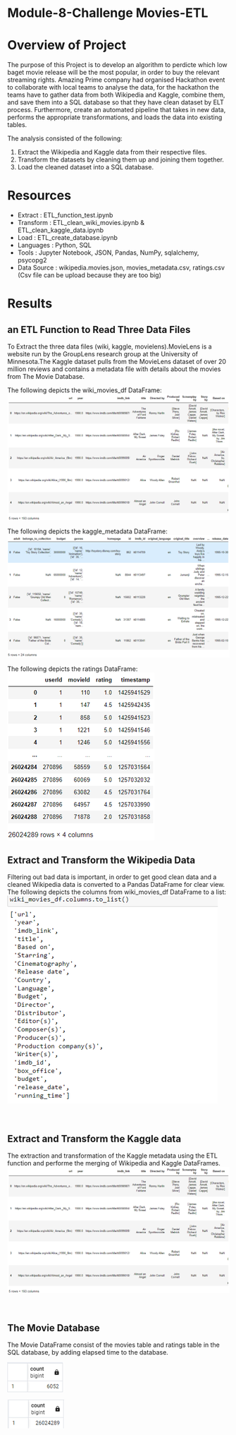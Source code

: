 # Module-8-Challenge  Movies-ETL
# Overview of Project #
The purpose of this Project is to develop an algorithm to perdicte which low baget movie release will be the most popular, in order to buy the relevant streaming rights. Amazing Prime company had organised Hackathon event to collaborate with local teams to analyse the data, for the hackathon the teams have to gather data from both Wikipedia and Kaggle, combine them, and save them into a SQL database so that they have clean dataset by ELT process. Furthermore, create an automated pipeline that takes in new data, performs the appropriate transformations, and loads the data into existing tables. 

The analysis consisted of the following:
1. Extract the Wikipedia and Kaggle data from their respective files.
2. Transform the datasets by cleaning them up and joining them together.
3. Load the cleaned dataset into a SQL database.

# Resources #

- Extract : ETL_function_test.ipynb
- Transform : ETL_clean_wiki_movies.ipynb & ETL_clean_kaggle_data.ipynb <br>
- Load : ETL_create_database.ipynb <br>
- Languages : Python, SQL <br>
- Tools : Jupyter Notebook, JSON, Pandas, NumPy, sqlalchemy, psycopg2 <br>
- Data Source : wikipedia.movies.json, movies_metadata.csv, ratings.csv (Csv file can be upload because they are too big)

# Results #
## an ETL Function to Read Three Data Files ##
To Extract the three data files (wiki, kaggle, movielens).MovieLens is a website run by the GroupLens research group at the University of Minnesota.The Kaggle dataset pulls from the MovieLens dataset of over 20 million reviews and contains a metadata file with details about the movies from The Movie Database.<br>

The following depicts the wiki_movies_df DataFrame:<br>
![Movie_DataFrame](/Image/Wiki_Movies.png) <br>

The following depicts the kaggle_metadata DataFrame: <br>
![MataData](/Image/kaggle_metadata.png) <br>

The following depicts the ratings DataFrame: <br>
![Ratings](/Image/Rating.png) <br>

##  Extract and Transform the Wikipedia Data ##
Filtering out bad data is important, in order to get good clean data and a cleaned Wikipedia data is converted to a Pandas DataFrame for clear view.<br>
The following depicts the columns from wiki_movies_df DataFrame to a list:
![wiki_movie](/Image/to_list.png) <br>
<br><br>

## Extract and Transform the Kaggle data ##
The extraction and transformation of the Kaggle metadata using the ETL function and performe the merging of Wikipedia and Kaggle DataFrames. <br>
![wiki_movie](/Image/Wiki_Movies.png)<br>
<br><br>

## The Movie Database ##
The Movie DataFrame consist of the movies table and ratings table in the SQL database, by adding elapsed time to the database.

![movies_query](/resources/movies_query.png)<br>

![ratings_query](/resources/ratings_query.png)<br>
<br><br>
